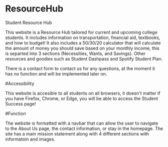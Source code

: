 # ResourceHub
Student Resource Hub

This website is a Resource Hub tailored for current and upcoming college students. It includes information on transportation, financial aid, textbooks, and how to budget! 
It also includes a 50/30/20 calculator that will calculate the amount of money you should save based on your monthly income, this is separted into 3 sections (Necessities, Wants, and Savings). 
Other resources and goodies such as Student Dashpass and Spotify Student Plan.

There is a contact form to contact us for any questions, at the moment it has no function and will be implemented later on.

#Accessibility

This website is accesible to all students on all browsers, it doesn't matter if you have Firefox, Chrome, or Edge, you will be able to access the Student Success page!

#Function

The website is formatted with a navbar that can allow the user to navigate to the About Us page, the contact information, or stay in the homepage. The site has a main mission statement along with 4 different sections with informatoin and images.
